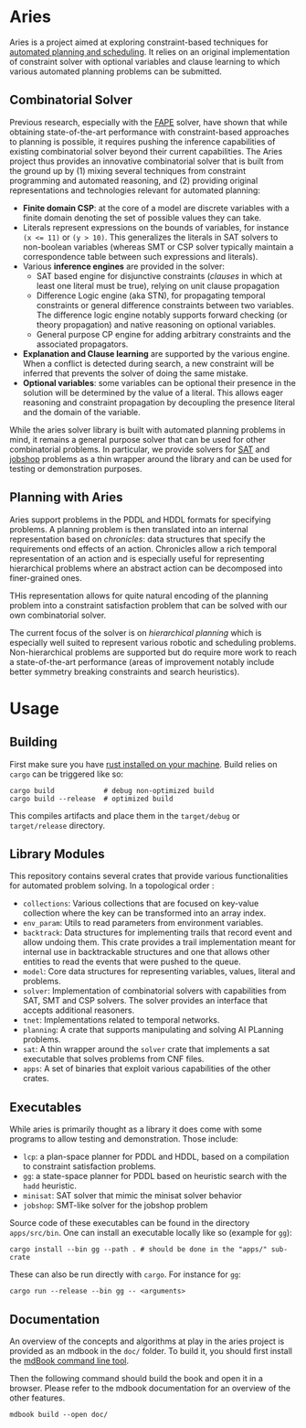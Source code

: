 # Aries

Aries is a project aimed at exploring constraint-based techniques for [automated planning and scheduling](https://en.wikipedia.org/wiki/Automated_planning_and_scheduling). 
It relies on an original implementation of constraint solver with optional variables and clause learning to which various automated planning problems can be submitted.


## Combinatorial Solver

Previous research, especially with the [FAPE](https://github.com/laas/fape) solver, have shown that while obtaining state-of-the-art performance with constraint-based approaches to planning is possible, it requires pushing the inference capabilities of existing combinatorial solver beyond their current capabilities.
The Aries project thus provides an innovative combinatorial solver that is built from the ground up by (1) mixing several techniques from constraint programming and automated reasoning, and (2) providing original representations and technologies relevant for automated planning:


- **Finite domain CSP**: at the core of a model are discrete variables with a finite domain denoting the set of possible values they can take.
- Literals represent expressions on the bounds of variables, for instance `(x <= 11)` or `(y > 10)`. 
  This generalizes the literals in SAT solvers to non-boolean variables (whereas SMT or CSP solver typically maintain a correspondence table between such expressions and literals).
- Various **inference engines** are provided in the solver:
  - SAT based engine for disjunctive constraints (*clauses* in which at least one literal must be true), relying on unit clause propagation
  - Difference Logic engine (aka STN), for propagating temporal constraints or general difference constraints between two variables.
    The difference logic engine notably supports forward checking (or theory propagation) and native reasoning on optional variables.
  - General purpose CP engine for adding arbitrary constraints and the associated propagators.
- **Explanation and Clause learning** are supported by the various engine. 
  When a conflict is detected during search, a new constraint will be inferred that prevents the solver of doing the same mistake.   
- **Optional variables**: some variables can be optional their presence in the solution will be determined by the value of a literal. 
  This allows eager reasoning and constraint propagation by decoupling the presence literal and the domain of the variable.

While the aries solver library is built with automated planning problems in mind, it remains a general purpose solver that can be used for other combinatorial problems.
In particular, we provide solvers for [SAT](https://en.wikipedia.org/wiki/Boolean_satisfiability_problem) and [jobshop](https://en.wikipedia.org/wiki/Job-shop_scheduling) problems as a thin wrapper around the library and can be used for testing or demonstration purposes.


## Planning with Aries

Aries support problems in the PDDL and HDDL formats for specifying problems.
A planning problem is then translated into an internal representation based on *chronicles*: data structures that specify the requirements ond effects of an action.
Chronicles allow a rich temporal representation of an action and is especially useful for representing hierarchical problems where an abstract action can be decomposed into finer-grained ones.

THis representation allows for quite natural encoding of the planning problem into a constraint satisfaction problem that can be solved with our own combinatorial solver.

The current focus of the solver is on *hierarchical planning* which is especially well suited to represent various robotic and scheduling problems. Non-hierarchical problems are supported but do require more work to reach a state-of-the-art performance (areas of improvement notably include better symmetry breaking constraints and search heuristics).


# Usage

## Building

First make sure you have [rust installed on your machine](https://www.rust-lang.org/tools/install).
Build relies on `cargo` can be triggered like so:

```shell
cargo build            # debug non-optimized build
cargo build --release  # optimized build
```

This compiles artifacts and place them in the `target/debug` or `target/release` directory.

## Library Modules

This repository contains several crates that provide various functionalities for automated problem solving. In a topological order :

 - `collections`: Various collections that are focused on key-value collection where the key can be transformed into an array index.
 - `env_param`: Utils to read parameters from environment variables.
 - `backtrack`: Data structures for implementing trails that record event and allow undoing them. This crate provides a trail implementation meant for internal use in backtrackable structures and one that allows other entities to read the events that were pushed to the queue.
 - `model`: Core data structures for representing variables, values, literal and problems.
 - `solver`: Implementation of combinatorial solvers with capabilities from SAT, SMT and CSP solvers. The solver provides an interface that accepts additional reasoners.
 - `tnet`: Implementations related to temporal networks.
 - `planning`: A crate that supports manipulating and solving AI PLanning problems.
 - `sat`: A thin wrapper around the `solver` crate that implements a sat executable that solves problems from CNF files.
 - `apps`: A set of binaries that exploit various capabilities of the other crates.


## Executables

While aries is primarily thought as a library it does come with some programs to allow testing and demonstration. Those include:

- `lcp`: a plan-space planner for PDDL and HDDL, based on a compilation to constraint satisfaction problems.
- `gg`: a state-space planner for PDDL based on heuristic search with the `hadd` heuristic.
- `minisat`: SAT solver that mimic the minisat solver behavior
- `jobshop`: SMT-like solver for the jobshop problem 

Source code of these executables can be found in the directory `apps/src/bin`. One can install an executable locally like so (example for `gg`):

```shell
cargo install --bin gg --path . # should be done in the "apps/" sub-crate
```

These can also be run directly with `cargo`. For instance for `gg`:

```shell
cargo run --release --bin gg -- <arguments>
```

## Documentation

An overview of the concepts and algorithms at play in the aries project is provided as an mdbook in the `doc/` folder. To build it, you should first install the [mdBook command line tool](https://rust-lang.github.io/mdBook/index.html).

Then the following command should build the book and open it in a browser. Please refer to the mdbook documentation for an overview of the other features.

```
mdbook build --open doc/
```